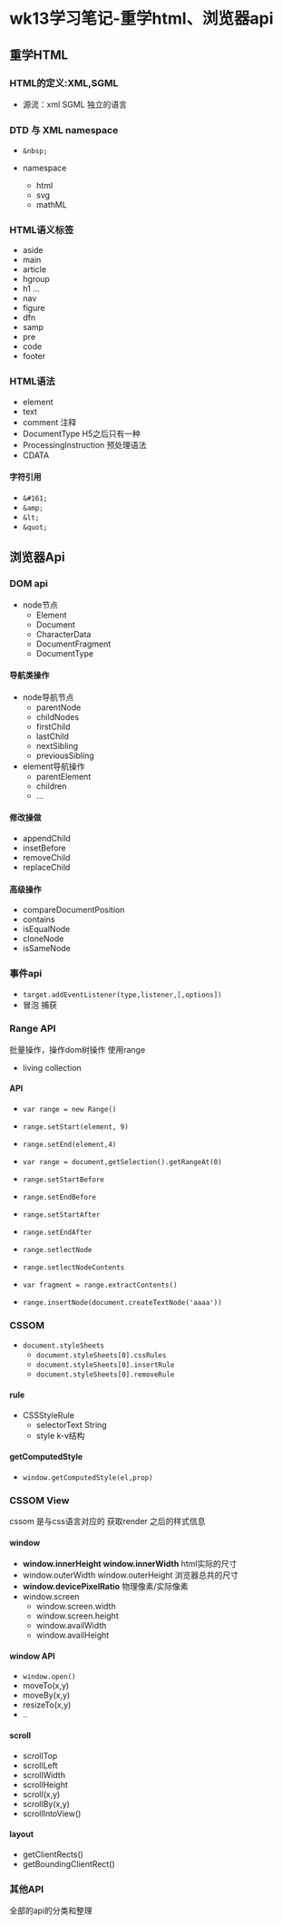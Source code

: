 # wk13学习笔记-重学html、浏览器api
## 重学HTML
### HTML的定义:XML,SGML
- 源流：xml SGML 独立的语言

### DTD 与 XML namespace
- `&nbsp;`

- namespace
  - html
  - svg
  - mathML

### HTML语义标签
- aside
- main
- article
- hgroup
- h1 ...
- nav
- figure
- dfn
- samp
- pre
- code
- footer

### HTML语法
- element
- text
- comment  注释
- DocumentType H5之后只有一种
- ProcessingInstruction 预处理语法
- CDATA

#### 字符引用
- `&#161;`
- `&amp;`
- `&lt;`
- `&quot;`

## 浏览器Api
### DOM api
- node节点
  - Element
  - Document
  - CharacterData
  - DocumentFragment
  - DocumentType

#### 导航类操作
- node导航节点
  - parentNode
  - childNodes
  - firstChild
  - lastChild
  - nextSibling
  - previousSibling
- element导航操作
  - parentElement
  - children
  - ...

#### 修改操做
- appendChild
- insetBefore
- removeChild
- replaceChild

#### 高级操作
- compareDocumentPosition
- contains
- isEqualNode
- cloneNode
- isSameNode

### 事件api
- `target.addEventListener(type,listener,[,options])`
- 冒泡 捕获

### Range API
批量操作，操作dom树操作
使用range
- living collection

#### API
- `var range = new Range()`
- `range.setStart(element, 9)`
- `range.setEnd(element,4)`
- `var range = document,getSelection().getRangeAt(0)`

- `range.setStartBefore`
- `range.setEndBefore`
- `range.setStartAfter`
- `range.setEndAfter`
- `range.setlectNode`
- `range.setlectNodeContents`

- `var fragment = range.extractContents()`
- `range.insertNode(document.createTextNode('aaaa'))`

### CSSOM
- `document.styleSheets`
  - `document.styleSheets[0].cssRules`
  - `document.styleSheets[0].insertRule`
  - `document.styleSheets[0].removeRule`

#### rule

- CSSStyleRule
  - selectorText String
  - style k-v结构

#### getComputedStyle
- `window.getComputedStyle(el,prop)`

### CSSOM View
cssom 是与css语言对应的
获取render 之后的样式信息
#### window
- **window.innerHeight  window.innerWidth**  html实际的尺寸
- window.outerWidth  window.outerHeight 浏览器总共的尺寸
- **window.devicePixelRatio** 物理像素/实际像素
- window.screen
  - window.screen.width
  - window.screen.height
  - window.availWidth
  - window.availHeight

#### window API
- `window.open()`
- moveTo(x,y)
- moveBy(x,y)
- resizeTo(x,y)
- ..

#### scroll
- scrollTop
- scrollLeft
- scrollWidth
- scrollHeight
- scroll(x,y)
- scrollBy(x,y)
- scrollIntoView()

#### layout
- getClientRects()
- getBoundingClientRect()


### 其他API
全部的api的分类和整理

